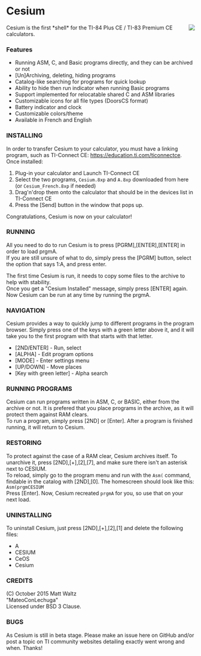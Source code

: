 # Cesium

<img align="right" src="https://i.imgur.com/lQmgxpH.png">
Cesium is the first *shell* for the TI-84 Plus CE / TI-83 Premium CE calculators.

### Features
* Running ASM, C, and Basic programs directly, and they can be archived or not
* [Un]Archiving, deleting, hiding programs
* Catalog-like searching for programs for quick lookup
* Ability to hide then run indicator when running Basic programs
* Support implemented for relocatable shared C and ASM libraries
* Customizable icons for all file types (DoorsCS format)
* Battery indicator and clock
* Customizable colors/theme
* Available in French and English

### INSTALLING ###

In order to transfer Cesium to your calculator, you must have a linking program, such as TI-Connect CE: https://education.ti.com/ticonnectce. Once installed:

1. Plug-in your calculator and Launch TI-Connect CE
2. Select the two programs, `Cesium.8xp` and `A.8xp` downloaded from here (or `Cesium_French.8xp` if needed)
3. Drag'n'drop them onto the calculator that should be in the devices list in TI-Connect CE
4. Press the [Send] button in the window that pops up.

Congratulations, Cesium is now on your calculator!  

### RUNNING ###
All you need to do to run Cesium is to press [PGRM],[ENTER],[ENTER] in order to load prgmA.  
If you are still unsure of what to do, simply press the [PGRM] button, select the option that says 1:A, and press enter.  

The first time Cesium is run, it needs to copy some files to the archive to help with stability.  
Once you get a "Cesium Installed" message, simply press [ENTER] again.  
Now Cesium can be run at any time by running the prgmA.

### NAVIGATION ###
Cesium provides a way to quickly jump to different programs in the program browser. Simply press one of the keys with a green letter above it, and it will take you to the first program with that starts with that letter.
* [2ND/ENTER] - Run, select  
* [ALPHA] - Edit program options  
* [MODE] - Enter settings menu  
* [UP/DOWN] - Move places  
* [Key with green letter] - Alpha search
 
### RUNNING PROGRAMS ###
Cesium can run programs written in ASM, C, or BASIC, either from the archive or not. It is prefered that you place programs in the archive, as it will protect them against RAM clears.  
To run a program, simply press [2ND] or [Enter]. After a program is finished running, it will return to Cesium.

### RESTORING ###
To protect against the case of a RAM clear, Cesium archives itself. To unarchive it, press [2ND],[+],[2],[7], and make sure there isn't an asterisk next to CESIUM.  
To reload, simply go to the program menu and run with the `Asm(` command, findable in the catalog with [2ND],[0]. The homescreen should look like this:
`Asm(prgmCESIUM`  
Press [Enter]. Now, Cesium recreated `prgmA` for you, so use that on your next load.

### UNINSTALLING ###
To uninstall Cesium, just press [2ND],[+],[2],[1] and delete the following files:
* A
* CESIUM
* CeOS
* Cesium

### CREDITS ###
(C) October 2015 Matt Waltz  
"MateoConLechuga"  
Licensed under BSD 3 Clause.

### BUGS ###
As Cesium is still in beta stage. Please make an issue here on GitHub and/or post a topic on TI community websites detailing exactly went wrong and when. Thanks!
